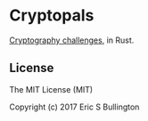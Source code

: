 # Cryptopals

[Cryptography challenges](https://cryptopals.com/), in Rust.

## License

The MIT License (MIT)

Copyright (c) 2017 Eric S Bullington
